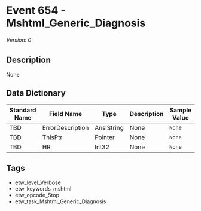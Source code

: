 # Event 654 - Mshtml_Generic_Diagnosis
###### Version: 0

## Description
None

## Data Dictionary
|Standard Name|Field Name|Type|Description|Sample Value|
|---|---|---|---|---|
|TBD|ErrorDescription|AnsiString|None|`None`|
|TBD|ThisPtr|Pointer|None|`None`|
|TBD|HR|Int32|None|`None`|

## Tags
* etw_level_Verbose
* etw_keywords_mshtml
* etw_opcode_Stop
* etw_task_Mshtml_Generic_Diagnosis